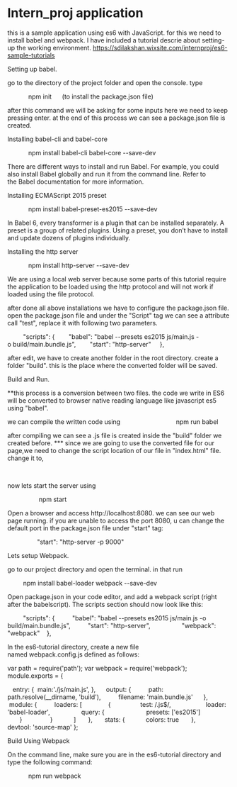 # Intern_proj application

this is a sample application using es6 with JavaScript. for this we need to install babel and webpack.
I have included a tutorial descrie about setting-up the working environment.
https://sdilakshan.wixsite.com/internproj/es6-sample-tutorials

Setting up babel.


go to the directory of the project folder and open the console. type 

            npm init      (to install the package.json file)

after this command we will be asking for some inputs here we need to keep pressing enter. at the end of this process we can see a package.json file is created.

Installing babel-cli and babel-core

            npm install babel-cli babel-core --save-dev

There are different ways to install and run Babel. For example, you could also install Babel globally and run it from the command line. Refer to the Babel documentation for more information.

Installing ECMAScript 2015 preset

            npm install babel-preset-es2015 --save-dev

In Babel 6, every transformer is a plugin that can be installed separately. A preset is a group of related plugins. Using a preset, you don’t have to install and update dozens of plugins individually.

Installing the http server

            npm install http-server --save-dev

We are using a local web server because some parts of this tutorial require the application to be loaded using the http protocol and will not work if loaded using the file protocol.

after done all above installations we have to configure the package.json file. open the package.json file and under the "Script" tag we can see a attribute call "test", replace it with following two parameters.

         "scripts": {
       "babel": "babel --presets es2015 js/main.js -o build/main.bundle.js",
       "start": "http-server"
    },

after edit, we have to create another folder in the root directory. create a folder "build". this is the place where the converted folder will be saved.


Build and Run.

**this process is a conversion between two files. the code we write in ES6 will be converted to browser native reading language like javascript es5 using "babel".

we can compile the written code using 
           
                  npm run babel  

after compiling we can see a .js file is created inside the "build" folder we created before.
*** since we are going to use the converted file for our page,we need to change the script location of our file in "index.html" file. change it to,

                 <script src="build/main.bundle.js"></script>

now lets start the server using

                  npm start

Open a browser and access http://localhost:8080. we can see our web page running. if you are unable to access the port 8080, u can change the default port in the package.json file under "start" tag:

                 "start": "http-server -p 9000"



Lets setup Webpack.

go to our project directory and open the terminal. in that run

         npm install babel-loader webpack --save-dev

Open package.json in your code editor, and add a webpack script (right after the babelscript). The scripts section should now look like this:

         "scripts": {
         "babel": "babel --presets es2015 js/main.js -o build/main.bundle.js",
         "start": "http-server",        
         "webpack": "webpack"
   },

In the es6-tutorial directory, create a new file named webpack.config.js defined as follows:


var path = require('path');
var webpack = require('webpack');
module.exports = {

   entry: {
   main:'./js/main.js',
},
     output: {
         path: path.resolve(__dirname, 'build'),
         filename: 'main.bundle.js'
     },
     module: {
         loaders: [
              {
                 test: /\.js$/,  
                 loader: 'babel-loader',
                 query: {
                       presets: ['es2015']  
                     }
               }
           ]
      },
      stats: {
           colors: true
      },
      devtool: 'source-map'
};





Build Using Webpack

On the command line, make sure you are in the es6-tutorial directory and type the following command:

            npm run webpack
